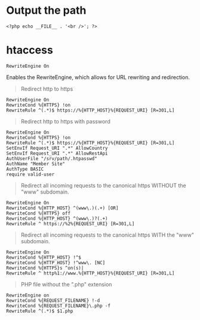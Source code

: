 # Output the path

```
<?php echo __FILE__ . '<br />'; ?>
```

# htaccess

```
RewriteEngine On    
```
Enables the RewriteEngine, which allows for URL rewriting and redirection.    

> Redirect http to https

```
RewriteEngine On
RewriteCond %{HTTPS} !on
RewriteRule ^(.*)$ https://%{HTTP_HOST}%{REQUEST_URI} [R=301,L]
```

> Redirect http to https with password

```
RewriteEngine On
RewriteCond %{HTTPS} !on
RewriteRule ^(.*)$ https://%{HTTP_HOST}%{REQUEST_URI} [R=301,L]
SetEnvIf Request_URI ".*" AllowCountry
SetEnvIf Request_URI ".*" AllowRestApi
AuthUserFile "/srv/path/.htpasswd"
AuthName "Member Site"
AuthType BASIC
require valid-user
```

> Redirect all incoming requests to the canonical https WITHOUT the "www" subdomain. 

```
RewriteEngine On
RewriteCond %{HTTP_HOST} ^(www\.)(.+) [OR]
RewriteCond %{HTTPS} off
RewriteCond %{HTTP_HOST} ^(www\.)?(.+)
RewriteRule ^ https://%2%{REQUEST_URI} [R=301,L]
```

> Redirect all incoming requests to the canonical https WITH the "www" subdomain. 

```
RewriteEngine On
RewriteCond %{HTTP_HOST} !^$
RewriteCond %{HTTP_HOST} !^www\. [NC]
RewriteCond %{HTTPS}s ^on(s)|
RewriteRule ^ http%1://www.%{HTTP_HOST}%{REQUEST_URI} [R=301,L]
```

> PHP file without the ".php" extension

```
RewriteEngine on 
RewriteCond %{REQUEST_FILENAME} !-d
RewriteCond %{REQUEST_FILENAME}\.php -f
RewriteRule ^(.*)$ $1.php
```
